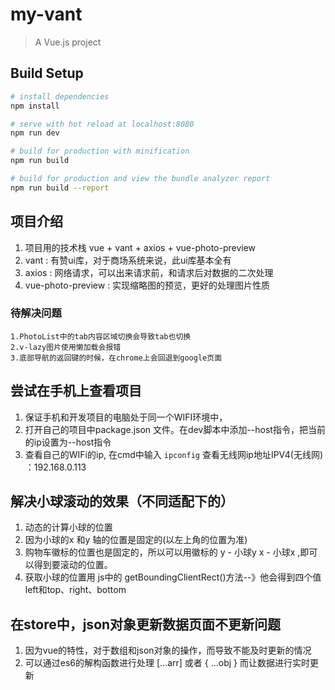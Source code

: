 # my-vant

> A Vue.js project

## Build Setup

``` bash
# install dependencies
npm install

# serve with hot reload at localhost:8080
npm run dev

# build for production with minification
npm run build

# build for production and view the bundle analyzer report
npm run build --report
```
## 项目介绍
1. 项目用的技术栈 vue + vant + axios + vue-photo-preview
2. vant : 有赞ui库，对于商场系统来说，此ui库基本全有
3. axios : 网络请求，可以出来请求前，和请求后对数据的二次处理
4. vue-photo-preview : 实现缩略图的预览，更好的处理图片性质

### 待解决问题

    1.PhotoList中的tab内容区域切换会导致tab也切换
    2.v-lazy图片使用懒加载会报错
    3.底部导航的返回键的时候，在chrome上会回退到google页面

## 尝试在手机上查看项目
1. 保证手机和开发项目的电脑处于同一个WIFI环境中，
2. 打开自己的项目中package.json 文件。在dev脚本中添加--host指令，把当前的ip设置为--host指令
3. 查看自己的WIFi的ip, 在cmd中输入 `ipconfig` 查看无线网ip地址IPV4(无线网) ：192.168.0.113

## 解决小球滚动的效果（不同适配下的）
1. 动态的计算小球的位置
2. 因为小球的x 和y 轴的位置是固定的(以左上角的位置为准)
3. 购物车徽标的位置也是固定的，所以可以用徽标的 y - 小球y  x - 小球x ,即可以得到要滚动的位置。
4. 获取小球的位置用 js中的 getBoundingClientRect()方法--》他会得到四个值 left和top、right、bottom

## 在store中，json对象更新数据页面不更新问题
1. 因为vue的特性，对于数组和json对象的操作，而导致不能及时更新的情况
2. 可以通过es6的解构函数进行处理 [...arr] 或者 { ...obj } 而让数据进行实时更新